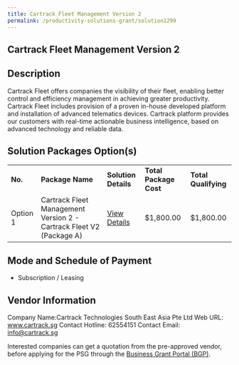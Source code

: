 ```yaml
---
title: Cartrack Fleet Management Version 2
permalink: /productivity-solutions-grant/solution1299
---
```


## Cartrack Fleet Management Version 2

## Description

Cartrack Fleet offers companies the visibility of their fleet, enabling better control and efficiency management in achieving greater productivity. Cartrack Fleet includes provision of a proven in-house developed platform and installation of advanced telematics devices. Cartrack platform provides our customers with real-time actionable business intelligence, based on advanced technology and reliable data.

## Solution Packages Option(s)

<table>
<tr>
<td><b>No.</b></td>
<td><b>Package Name</b></td>
<td><b>Solution Details</b></td>
<td><b>Total Package Cost</b></td>
<td><b>Total Qualifying</b></td>
</tr>
<tr>
<td>Option 1</td>
<td>Cartrack Fleet Management Version 2 - Cartrack Fleet V2 (Package A)</td>
<td><a href='https://www.gobusiness.gov.sg/images/psg/Desensitised_Cartrack_Annex_3_CR_wef_29_Oct_2020_Part_1.pdf'>View Details</a></td>
<td>$1,800.00</td>
<td>$1,800.00</td>
</tr>
</table>

## Mode and Schedule of Payment

 - Subscription / Leasing

## Vendor Information

 Company Name:Cartrack Technologies South East Asia Pte Ltd 
Web URL: www.cartrack.sg 
Contact Hotline: 62554151 
Contact Email: info@cartrack.sg 


Interested companies can get a quotation from the pre-approved vendor, before applying for the PSG through the <a href='https://www.businessgrants.gov.sg/'>Business Grant Portal (BGP)</a>.
